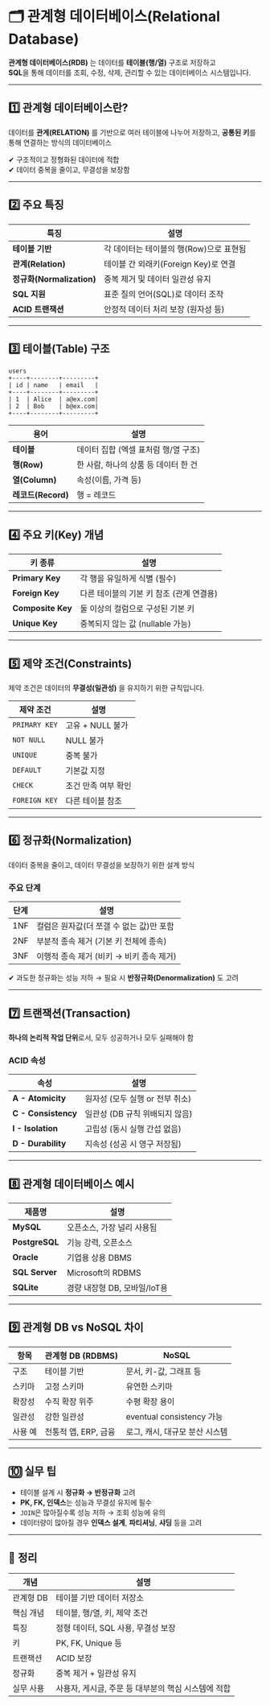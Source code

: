 # 🗂️ 관계형 데이터베이스(Relational Database)

**관계형 데이터베이스(RDB)** 는 데이터를 **테이블(행/열)** 구조로 저장하고  
**SQL**을 통해 데이터를 조회, 수정, 삭제, 관리할 수 있는 데이터베이스 시스템입니다.

---

## 1️⃣ 관계형 데이터베이스란?

데이터를 **관계(RELATION)** 를 기반으로 여러 테이블에 나누어 저장하고, **공통된 키**를 통해 연결하는 방식의 데이터베이스

✔ 구조적이고 정형화된 데이터에 적합  
✔ 데이터 중복을 줄이고, 무결성을 보장함

---

## 2️⃣ 주요 특징

| 특징 | 설명 |
|------|------|
| **테이블 기반** | 각 데이터는 테이블의 행(Row)으로 표현됨 |
| **관계(Relation)** | 테이블 간 외래키(Foreign Key)로 연결 |
| **정규화(Normalization)** | 중복 제거 및 데이터 일관성 유지 |
| **SQL 지원** | 표준 질의 언어(SQL)로 데이터 조작 |
| **ACID 트랜잭션** | 안정적 데이터 처리 보장 (원자성 등) |

---

## 3️⃣ 테이블(Table) 구조

```text
users
+----+--------+---------+
| id | name   | email   |
+----+--------+---------+
| 1  | Alice  | a@ex.com|
| 2  | Bob    | b@ex.com|
+----+--------+---------+
```

| 용어 | 설명 |
|------|------|
| **테이블** | 데이터 집합 (엑셀 표처럼 행/열 구조) |
| **행(Row)** | 한 사람, 하나의 상품 등 데이터 한 건 |
| **열(Column)** | 속성(이름, 가격 등) |
| **레코드(Record)** | 행 = 레코드 |

---

## 4️⃣ 주요 키(Key) 개념

| 키 종류 | 설명 |
|---------|------|
| **Primary Key** | 각 행을 유일하게 식별 (필수) |
| **Foreign Key** | 다른 테이블의 기본 키 참조 (관계 연결용) |
| **Composite Key** | 둘 이상의 컬럼으로 구성된 기본 키 |
| **Unique Key** | 중복되지 않는 값 (nullable 가능) |

---

## 5️⃣ 제약 조건(Constraints)

제약 조건은 데이터의 **무결성(일관성)** 을 유지하기 위한 규칙입니다.

| 제약 조건 | 설명 |
|-----------|------|
| `PRIMARY KEY` | 고유 + NULL 불가 |
| `NOT NULL` | NULL 불가 |
| `UNIQUE` | 중복 불가 |
| `DEFAULT` | 기본값 지정 |
| `CHECK` | 조건 만족 여부 확인 |
| `FOREIGN KEY` | 다른 테이블 참조 |

---

## 6️⃣ 정규화(Normalization)

데이터 중복을 줄이고, 데이터 무결성을 보장하기 위한 설계 방식

### 주요 단계

| 단계 | 설명 |
|------|------|
| 1NF | 컬럼은 원자값(더 쪼갤 수 없는 값)만 포함 |
| 2NF | 부분적 종속 제거 (기본 키 전체에 종속) |
| 3NF | 이행적 종속 제거 (비키 → 비키 종속 제거) |

✔ 과도한 정규화는 성능 저하 → 필요 시 **반정규화(Denormalization)** 도 고려  

---

## 7️⃣ 트랜잭션(Transaction)

**하나의 논리적 작업 단위**로서, 모두 성공하거나 모두 실패해야 함

### ACID 속성

| 속성 | 설명 |
|------|------|
| **A - Atomicity** | 원자성 (모두 실행 or 전부 취소) |
| **C - Consistency** | 일관성 (DB 규칙 위배되지 않음) |
| **I - Isolation** | 고립성 (동시 실행 간섭 없음) |
| **D - Durability** | 지속성 (성공 시 영구 저장됨) |

---

## 8️⃣ 관계형 데이터베이스 예시

| 제품명 | 설명 |
|--------|------|
| **MySQL** | 오픈소스, 가장 널리 사용됨 |
| **PostgreSQL** | 기능 강력, 오픈소스 |
| **Oracle** | 기업용 상용 DBMS |
| **SQL Server** | Microsoft의 RDBMS |
| **SQLite** | 경량 내장형 DB, 모바일/IoT용 |

---

## 9️⃣ 관계형 DB vs NoSQL 차이

| 항목 | 관계형 DB (RDBMS) | NoSQL |
|------|------------------|-------|
| 구조 | 테이블 기반 | 문서, 키-값, 그래프 등 |
| 스키마 | 고정 스키마 | 유연한 스키마 |
| 확장성 | 수직 확장 위주 | 수평 확장 용이 |
| 일관성 | 강한 일관성 | eventual consistency 가능 |
| 사용 예 | 전통적 앱, ERP, 금융 | 로그, 캐시, 대규모 분산 시스템 |

---

## 🔟 실무 팁

- 테이블 설계 시 **정규화 → 반정규화** 고려
- **PK, FK, 인덱스**는 성능과 무결성 유지에 필수
- `JOIN`은 많아질수록 성능 저하 → 조회 성능에 유의
- 데이터량이 많아질 경우 **인덱스 설계**, **파티셔닝**, **샤딩** 등을 고려

---

## 🎯 정리

| 개념 | 설명 |
|------|------|
| 관계형 DB | 테이블 기반 데이터 저장소 |
| 핵심 개념 | 테이블, 행/열, 키, 제약 조건 |
| 특징 | 정형 데이터, SQL 사용, 무결성 보장 |
| 키 | PK, FK, Unique 등 |
| 트랜잭션 | ACID 보장 |
| 정규화 | 중복 제거 + 일관성 유지 |
| 실무 사용 | 사용자, 게시글, 주문 등 대부분의 핵심 시스템에 적합 |
